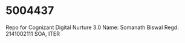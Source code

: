 # 5004437
Repo for Cognizant Digital Nurture 3.0
Name: Somanath Biswal 
Regd: 2141002111 
SOA, ITER
